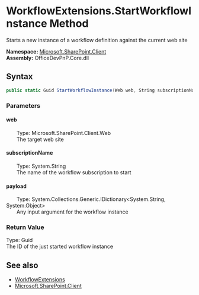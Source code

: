 # WorkflowExtensions.StartWorkflowInstance Method  
 Starts a new instance of a workflow definition against the current web site   

**Namespace:** [Microsoft.SharePoint.Client](Microsoft.SharePoint.Client.md)  
**Assembly:** OfficeDevPnP.Core.dll  
## Syntax
```C#
public static Guid StartWorkflowInstance(Web web, String subscriptionName, IDictionary<String, Object> payload)
```
### Parameters
#### web  
&emsp;&emsp;Type: Microsoft.SharePoint.Client.Web  
&emsp;&emsp;The target web site  

  

#### subscriptionName  
&emsp;&emsp;Type: System.String  
&emsp;&emsp;The name of the workflow subscription to start  

  

#### payload  
&emsp;&emsp;Type: System.Collections.Generic.IDictionary<System.String, System.Object>  
&emsp;&emsp;Any input argument for the workflow instance  

  

### Return Value
Type: Guid  
The ID of the just started workflow instance  


## See also
- [WorkflowExtensions](Microsoft.SharePoint.Client.WorkflowExtensions.md) 
- [Microsoft.SharePoint.Client](Microsoft.SharePoint.Client.md) 

